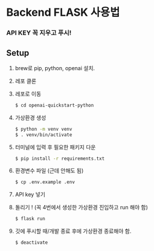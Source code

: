 # Backend FLASK 사용법

### API KEY 꼭 지우고 푸시!

## Setup

1. brew로 pip, python, openai 설치.

2. 레포 클론

3. 레포로 이동

   ```bash
   $ cd openai-quickstart-python
   ```

4. 가상환경 생성

   ```bash
   $ python -m venv venv
   $ . venv/bin/activate
   ```

5. 터미널에 입력 후 필요한 패키지 다운

   ```bash
   $ pip install -r requirements.txt
   ```

6. 환경변수 파일 (근데 안해도 됨)

   ```bash
   $ cp .env.example .env
   ```

7. API key 넣기

8. 돌리기 ! (꼭 4번에서 생성한 가상환경 진입하고 run 해야 함)

   ```bash
   $ flask run
   ```

9. 깃에 푸시할 때/개발 종료 후에 가상환경 종료해야 함.

   ```bash
   $ deactivate
   ```
